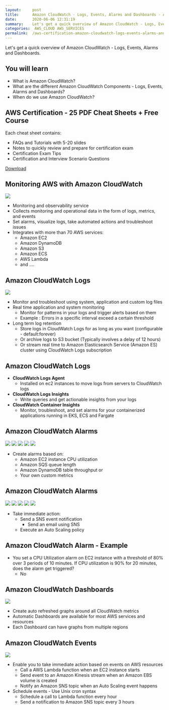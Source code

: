 ```yaml
---
layout:     post
title:      Amazon CloudWatch - Logs, Events, Alarms and Dashboards - AWS Certification
date:       2020-06-06 12:31:19
summary:    Let's get a quick overview of Amazon CloudWatch - Logs, Events, Alarms and Dashboards. 
categories:  AWS_CLOUD AWS_SERVICES
permalink:  /aws-certification-amazon-cloudwatch-logs-events-alarms-and-dashboards
---
```


Let's get a quick overview of Amazon CloudWatch - Logs, Events, Alarms and Dashboards. 

## You will learn
- What is Amazon CloudWatch?
- What are the different Amazon CloudWatch Components - Logs, Events, Alarms and Dashboards?
- When do we use Amazon CloudWatch?

## AWS Certification - 25 PDF Cheat Sheets + Free Course

Each cheat sheet contains:
- FAQs and Tutorials with 5-20 slides
- Notes to quickly review and prepare for certification exam
- Certification Exam Tips
- Certification and Interview Scenario Questions

<div>
 <a href="https://links.in28minutes.com/cloud-in28minutes-teachable-free-link" target="_blank" class="button instagram">Download</a>
</div>


## Monitoring AWS with Amazon CloudWatch

![](/images/aws/00-icons/cloudwatch.png) 
- Monitoring and observability service
- Collects monitoring and operational data in the form of logs, metrics, and events
- Set alarms, visualize logs, take automated actions and troubleshoot issues
- Integrates with more than 70 AWS services:
	- Amazon EC2
	- Amazon DynamoDB
	- Amazon S3
	- Amazon ECS
	- AWS Lambda
	- and ....

## Amazon CloudWatch Logs

![](/images/aws/00-icons/cloudwatch.png) 
- Monitor and troubleshoot using system, application and custom log files
- Real time application and system monitoring
	- Monitor for patterns in your logs and trigger alerts based on them
	- Example : Errors in a specific interval exceed a certain threshold
- Long term log retention
	- Store logs in CloudWatch Logs for as long as you want (configurable - default:forever)
	- Or archive logs to S3 bucket (Typically involves a delay of 12 hours)
	- Or stream real time to Amazon Elasticsearch Service (Amazon ES) cluster using CloudWatch Logs subscription

## Amazon CloudWatch Logs
- **CloudWatch Logs Agent** 
	- Installed on ec2 instances to move logs from servers to CloudWatch logs
- **CloudWatch Logs Insights** 
	- Write queries and get actionable insights from your logs
- **CloudWatch Container Insights** 
	- Monitor, troubleshoot, and set alarms for your containerized applications running in EKS, ECS and Fargate

## Amazon CloudWatch Alarms
![](/images/aws/00-icons/cloudwatchalarm.png)
![](/images/arrow.png)
![](/images/aws/00-icons/autoscaling.png)
![](/images/arrow.png)
![](/images/aws/00-icons/ec2instances.png)

- Create alarms based on: 
	- Amazon EC2 instance CPU utilization
	- Amazon SQS queue length
	- Amazon DynamoDB table throughput or 
	- Your own custom metrics

## Amazon CloudWatch Alarms
![](/images/aws/00-icons/cloudwatchalarm.png)
![](/images/arrow.png)
![](/images/aws/00-icons/autoscaling.png)
![](/images/arrow.png)
![](/images/aws/00-icons/ec2instances.png)

- Take immediate action: 
	- Send a SNS event notification
		- Send an email using SNS
	- Execute an Auto Scaling policy

## Amazon CloudWatch Alarm - Example
- You set a CPU Utilization alarm on EC2 instance with a threshold of 80% over 3 periods of 10 minutes. If CPU utilization is 90% for 20 minutes, does the alarm get triggered?
	- No

## Amazon CloudWatch Dashboards
![](/images/aws/cloudwatch-ec2.png) 
- Create auto refreshed graphs around all CloudWatch metrics
- Automatic Dashboards are available for most AWS services and resources
- Each Dashboard can have graphs from multiple regions

## Amazon CloudWatch Events

![](/images/aws/00-icons/cloudwatch.png) 
- Enable you to take immediate action based on events on AWS resources
	- Call a AWS Lambda function when an EC2 instance starts
	- Send event to an Amazon Kinesis stream when an Amazon EBS volume is created
	- Notify an Amazon SNS topic when an Auto Scaling event happens
- Schedule events - Use Unix cron syntax
	- Schedule a call to Lambda function every hour
	- Send a notification to Amazon SNS topic every 3 hours
